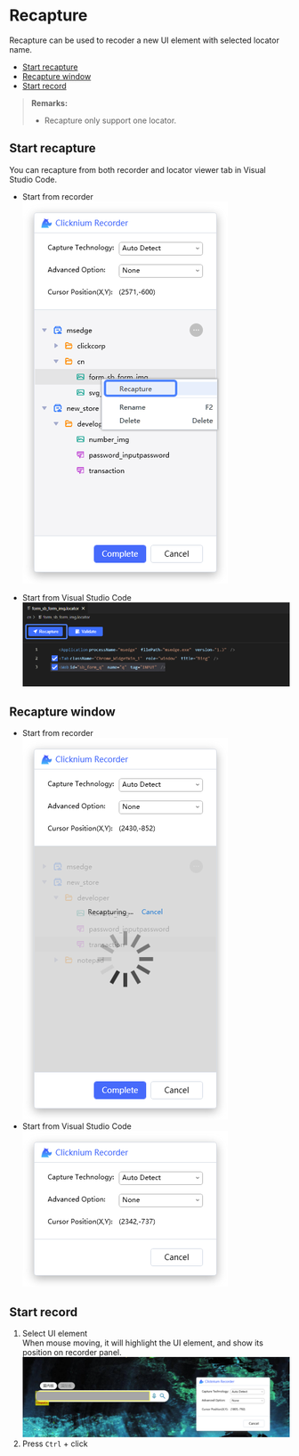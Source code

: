 # Recapture<!-- {docsify-ignore-all} -->

Recapture can be used to recoder a new UI element with selected locator name.

- [Start recapture](#start-recapture)
- [Recapture window](#recapture-window)
- [Start record](#start-record)

> **Remarks:**
>- Recapture only support one locator.


## Start recapture
You can recapture from both recorder and locator viewer tab in Visual Studio Code.
- Start from recorder   
![recorder recapture](../../img/recorder_recapture.png)

- Start from Visual Studio Code   
![vscode recapture](../../img/recorder_recapture_vscode.png)

## Recapture window  
- Start from recorder  
![recapture window from recorder](../../img/recapture_window_2.png)
- Start from Visual Studio Code   
![recapture window from VSC](../../img/recapture_window.png)

## Start record

1. Select UI element  
When mouse moving, it will highlight the UI element, and show its position on recorder panel.
![recapture record](../../img/recapture_window_select_element.png)
2. Press `Ctrl` + click